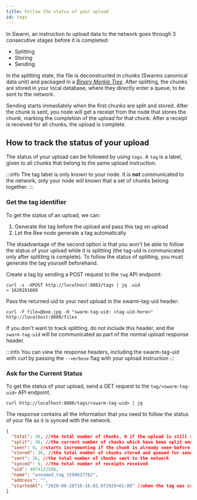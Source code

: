```yaml
---
title: Follow the status of your upload
id: tags
---
```


In Swarm, an instruction to upload data to the network goes through 3 consecutive stages before it is completed:

- Splitting
- Storing
- Sending

In the splitting state, the file is deconstructed in *chunks* (Swarms canonical data unit) and packaged in a [*Binary Merkle Tree*](https://en.wikipedia.org/wiki/Merkle_tree). After splitting, the chunks are stored in your local database, where they directly enter a queue, to be sent to the network.

Sending starts immediately when the first chunks are split and stored. After the chunk is sent, you node will get a receipt from the node that stores the chunk, marking the completion of the upload for that chunk. After a receipt is received for all chunks, the upload is complete.

## How to track the status of your upload
The status of your upload can be followed by using `tags`. A `tag` is a label, given to all chunks that belong to the same upload instruction. 

:::info
The tag label is only known to your node. It is **not** communicated to the network, only your node will known that a set of chunks belong together.
:::

### Get the tag identifier
To get the status of an upload, we can:

1. Generate the tag before the upload and pass this tag on upload
2. Let the Bee node generate a tag automatically

The disadvantage of the second option is that you won't be able to follow the status of your upload while it is splitting (the tag-uid is communicated only after splitting is complete). To follow the status of splitting, you must generate the tag yourself beforehand.

Create a tag by sending a POST request to the `tag` API endpoint:

```console
curl -s -XPOST http://localhost:8083/tags | jq .uid
> 1620191689
```

Pass the returned uid to your next upload in the swarm-tag-uid header:

```console
curl -F file=@bee.jpg -H "swarm-tag-uid: <tag-uid-here>" http://localhost:8080/files
```

If you don't want to track splitting, do not include this header, and the `swarm-tag-uid` will be communicated as part of the normal upload response header.

:::info
You can view the response headers, including the swarm-tag-uid with curl by passing the `--verbose` flag with your upload instruction
:::

### Ask for the Current Status

To get the status of your upload, send a GET request to the `tag/<swarm-tag-uid>` API endpoint.

```console
curl http://localhost:8080/tags/<swarm-tag-uid> | jq
```

The response contains all the information that you need to follow the status of your file as it is synced with the network.

```json
{
  "total": 36, //the total number of chunks, 0 if the upload is still splitting
  "split": 36, //the current number of chunks which have been split and packed in the Binary Merkle Tree
  "seen": 0, //starts incrementing if the chunk is already seen before and sent to the network
  "stored": 36, //the total number of chunks stored and queued for sending (if not seen before)
  "sent": 36, //the total number of chunks sent to the network
  "synced": 0, //the total number of receipts received
  "uid": 4074122506,
  "name": "unnamed_tag_1598627762",
  "address": "",
  "startedAt": "2020-08-28T16:16:02.071929+01:00" //when the tag was created (ISO 8601 format)
}
```
